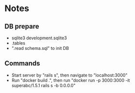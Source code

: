 # Notes

## DB prepare
* sqlite3 development.sqlite3
* .tables
* ".read schema.sql" to init DB

## Commands
* Start server by "rails s", then navigate to "localhost:3000"
* Run "docker build .", then run "docker run -p 3000:3000 -it superabc/1.5.1 rails s -b 0.0.0.0"
